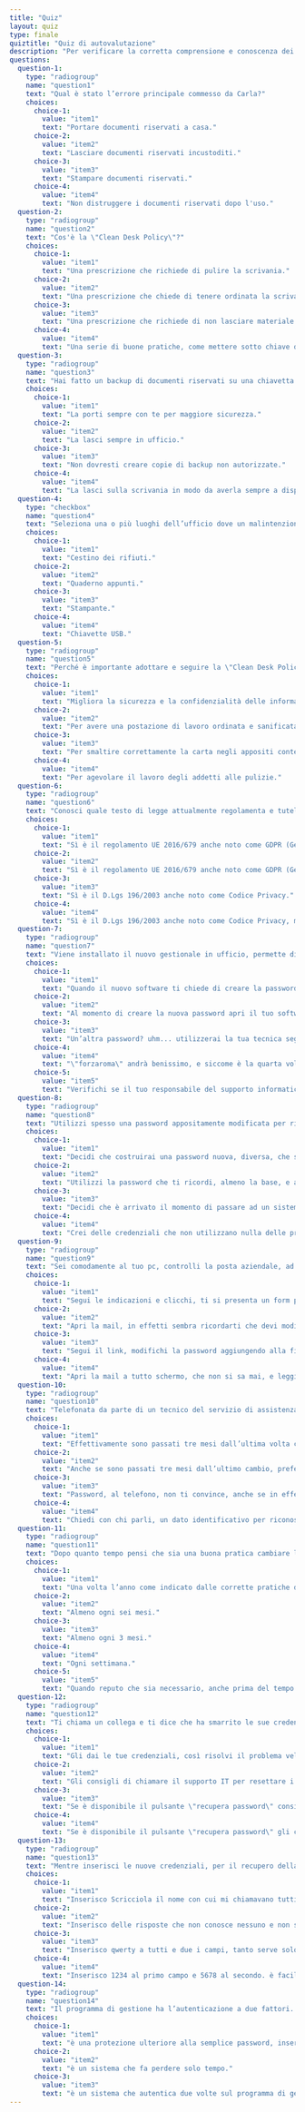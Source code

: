 ```yaml
---
title: "Quiz"
layout: quiz
type: finale
quiztitle: "Quiz di autovalutazione"
description: "Per verificare la corretta comprensione e conoscenza dei temi di Security Awareness trattati in questo corso, qui è possibile effettuare un quiz di autovalutazione!"
questions:
  question-1:
    type: "radiogroup"
    name: "question1"
    text: "Qual è stato l’errore principale commesso da Carla?"
    choices:
      choice-1:
        value: "item1"
        text: "Portare documenti riservati a casa."
      choice-2:
        value: "item2"
        text: "Lasciare documenti riservati incustoditi."
      choice-3:
        value: "item3"
        text: "Stampare documenti riservati."
      choice-4:
        value: "item4"
        text: "Non distruggere i documenti riservati dopo l'uso."
  question-2:
    type: "radiogroup"
    name: "question2"
    text: "Cos'è la \"Clean Desk Policy\"?"
    choices:
      choice-1:
        value: "item1"
        text: "Una prescrizione che richiede di pulire la scrivania."
      choice-2:
        value: "item2"
        text: "Una prescrizione che chiede di tenere ordinata la scrivania."
      choice-3:
        value: "item3"
        text: "Una prescrizione che richiede di non lasciare materiale sensibile incustodito sulla scrivania."
      choice-4:
        value: "item4"
        text: "Una serie di buone pratiche, come mettere sotto chiave documenti sensibili prima di lasciare l’ufficio."
  question-3:
    type: "radiogroup"
    name: "question3"
    text: "Hai fatto un backup di documenti riservati su una chiavetta USB:"
    choices:
      choice-1:
        value: "item1"
        text: "La porti sempre con te per maggiore sicurezza."
      choice-2:
        value: "item2"
        text: "La lasci sempre in ufficio."
      choice-3:
        value: "item3"
        text: "Non dovresti creare copie di backup non autorizzate."
      choice-4:
        value: "item4"
        text: "La lasci sulla scrivania in modo da averla sempre a disposizione."
  question-4:
    type: "checkbox"
    name: "question4"
    text: "Seleziona una o più luoghi dell’ufficio dove un malintenzionato potrebbe accedere a dati riservati:"
    choices:
      choice-1:
        value: "item1"
        text: "Cestino dei rifiuti."
      choice-2:
        value: "item2"
        text: "Quaderno appunti."
      choice-3:
        value: "item3"
        text: "Stampante."
      choice-4:
        value: "item4"
        text: "Chiavette USB."
  question-5:
    type: "radiogroup"
    name: "question5"
    text: "Perché è importante adottare e seguire la \"Clean Desk Policy\" o \"Politica della scrivania pulita\"?"
    choices:
      choice-1:
        value: "item1"
        text: "Migliora la sicurezza e la confidenzialità delle informazioni trattate e crea un ambiente di lavoro più confortevole e meno stressante."
      choice-2:
        value: "item2"
        text: "Per avere una postazione di lavoro ordinata e sanificata."
      choice-3:
        value: "item3"
        text: "Per smaltire correttamente la carta negli appositi contenitori della raccolta differenziata."
      choice-4:
        value: "item4"
        text: "Per agevolare il lavoro degli addetti alle pulizie."
  question-6:
    type: "radiogroup"
    name: "question6"
    text: "Conosci quale testo di legge attualmente regolamenta e tutela le persone fisiche con riguardo al trattamento dei dati personali e la libera circolazione di tali dati?"
    choices:
      choice-1:
        value: "item1"
        text: "Sì è il regolamento UE 2016/679 anche noto come GDPR (General Data Protection Regulation)."
      choice-2:
        value: "item2"
        text: "Sì è il regolamento UE 2016/679 anche noto come GDPR (General Data Protection Regulation), ma non si applica alle Pubbliche Amministrazioni."
      choice-3:
        value: "item3"
        text: "Sì è il D.Lgs 196/2003 anche noto come Codice Privacy."
      choice-4:
        value: "item4"
        text: "Sì è il D.Lgs 196/2003 anche noto come Codice Privacy, ma non si applica alle Pubbliche Amministrazioni."
  question-7:
    type: "radiogroup"
    name: "question7"
    text: "Viene installato il nuovo gestionale in ufficio, permette di accedere ad informazioni più strutturate, senza dover andare in giro a destra e sinistra per verificare i dati di una pratica, è un bel passo avanti! Peccato che sia stato sviluppato nuovamente fuori dalla rete aziendale e che abbia bisogno di credenziali diverse da quelle del PC per utilizzarlo... Devi impostare la nuova password per usarlo, come procedi?"
    choices:
      choice-1:
        value: "item1"
        text: "Quando il nuovo software ti chiede di creare la password per il tuo utente, metti la solita password che usi per il pc, per gmail e per altri servizi che usi spesso, almeno sei certo di non dimenticarla!"
      choice-2:
        value: "item2"
        text: "Al momento di creare la nuova password apri il tuo software di gestione password complesse, ne crei una nuova, e la inserisci stando attento che corrisponda a quella fornita dal software… non la ricorderai a memoria, ma sarà lì quando ne avrai bisogno!"
      choice-3:
        value: "item3"
        text: "Un’altra password? uhm... utilizzerai la tua tecnica segreta che ti permette di creare password lunghe, complicate, ma che solo tu puoi capire/ricordare. La tua codifica è infallibile, fin’ora."
      choice-4:
        value: "item4"
        text: "\"forzaroma\" andrà benissimo, e siccome è la quarta volta che la cambi, aggiungi un bel 4!"
      choice-5:
        value: "item5"
        text: "Verifichi se il tuo responsabile del supporto informatico abbia delle raccomandazioni su come procedere, nell’attesa che l’applicazione venga integrata con la tua utenza locale del PC, eliminando il bisogno di un’altra password!"
  question-8:
    type: "radiogroup"
    name: "question8"
    text: "Utilizzi spesso una password appositamente modificata per ricordarti sempre come accedere e non dover scrivere in giro le tue credenziali. La maggior parte della password è uguale, tra i vari siti, ma cambiano alcune lettere per differenziarla in base al sito. In ufficio devi modificare le tue credenziali e stavolta sembra che la mail sia piuttosto minacciosa, si raccomandano di non usare password che utilizzi di già, come ti comporti?"
    choices:
      choice-1:
        value: "item1"
        text: "Decidi che costruirai una password nuova, diversa, che saprai ben ricordare, ma che non ha niente a che vedere con quella che usi per te."
      choice-2:
        value: "item2"
        text: "Utilizzi la password che ti ricordi, almeno la base, e aggiungerai la giusta sequenza per ricordarti che questa è quella \"di lavoro\"."
      choice-3:
        value: "item3"
        text: "Decidi che è arrivato il momento di passare ad un sistema più strutturato e cerchi uno strumento di conservazione delle credenziali digitali (password manager), a cui affidare con un’unica password, tutte le altre, rendendole più complesse."
      choice-4:
        value: "item4"
        text: "Crei delle credenziali che non utilizzano nulla delle precedenti password e visto che la mail è così minacciosa, allunghi la password trasformandola in una passphrase!"
  question-9:
    type: "radiogroup"
    name: "question9"
    text: "Sei comodamente al tuo pc, controlli la posta aziendale, ad un certo punto appare la seguente e-mail \"Oggetto: conferma modifica password utente\". Il testo è semplice e sembra quello dell’applicazione che usi spesso, il gestionale che usi ogni giorno. C’è il tasto per procedere... cosa fai?"
    choices:
      choice-1:
        value: "item1"
        text: "Segui le indicazioni e clicchi, ti si presenta un form per inserire la password attuale, e metterla nuova. Ricordi che devi cambiarla da un pò, quindi provvedi..."
      choice-2:
        value: "item2"
        text: "Apri la mail, in effetti sembra ricordarti che devi modificare la password e un pò di tempo è passato dall’ultima che ricordi, apri la mail, clicchi e modifichi la password."
      choice-3:
        value: "item3"
        text: "Segui il link, modifichi la password aggiungendo alla fine di quella che ricordi bene, il numero del mese e dell’anno."
      choice-4:
        value: "item4"
        text: "Apri la mail a tutto schermo, che non si sa mai, e leggi bene se la mail è inviata dall’interno dell’azienda o dall’esterno e verifichi il mittente leggendo bene l’indirizzo email, poi solo se ti torna, clicchi e vedi dove ti manda la pagina, controllando anche l’indirizzo web che si apre... in caso di ulteriori sospetti chiami anche il supporto IT..."
  question-10:
    type: "radiogroup"
    name: "question10"
    text: "Telefonata da parte di un tecnico del servizio di assistenza centralizzato. L’azienda \"TISupport\" S.P.A., che ha in gestione tutti i nostri sistemi informatici, chiama al fisso sottolineando che la password utente è quasi scaduta e consiglia di cambiarla. Il tecnico, per facilitare la cosa, propone di cambiarla al telefono, come procedi?"
    choices:
      choice-1:
        value: "item1"
        text: "Effettivamente sono passati tre mesi dall’ultima volta che ricordi di averla modificata, è plausibile che ti venga chiesto di cambiarla, ma si, è anche più comodo farlo in diretta... procedi con il tecnico."
      choice-2:
        value: "item2"
        text: "Anche se sono passati tre mesi dall’ultimo cambio, preferisci comunque aspettare la notifica di cambio password. Ringrazi, saluti e ti segni di cambiare la password quando ti arriva la prossima segnalazione del sistema."
      choice-3:
        value: "item3"
        text: "Password, al telefono, non ti convince, anche se in effetti sembra un’ottima iniziativa per non far dimenticare il cambio all’utente, e aspetti che ti arrivi la notifica."
      choice-4:
        value: "item4"
        text: "Chiedi con chi parli, un dato identificativo per riconoscere il tecnico al telefono. Ti fai dare anche il numero del suo responsabile, per verificare se l’iniziativa è effettivamente questa, ti sembra troppo comodo per essere vero!"
  question-11:
    type: "radiogroup"
    name: "question11"
    text: "Dopo quanto tempo pensi che sia una buona pratica cambiare la password?"
    choices:
      choice-1:
        value: "item1"
        text: "Una volta l’anno come indicato dalle corrette pratiche di sicurezza."
      choice-2:
        value: "item2"
        text: "Almeno ogni sei mesi."
      choice-3:
        value: "item3"
        text: "Almeno ogni 3 mesi."
      choice-4:
        value: "item4"
        text: "Ogni settimana."
      choice-5:
        value: "item5"
        text: "Quando reputo che sia necessario, anche prima del tempo consigliato."
  question-12:
    type: "radiogroup"
    name: "question12"
    text: "Ti chiama un collega e ti dice che ha smarrito le sue credenziali per accedere al programma di gestione. Cosa fai per aiutarlo?"
    choices:
      choice-1:
        value: "item1"
        text: "Gli dai le tue credenziali, così risolvi il problema velocemente e lui può lavorare tranquillamente."
      choice-2:
        value: "item2"
        text: "Gli consigli di chiamare il supporto IT per resettare i suoi accessi."
      choice-3:
        value: "item3"
        text: "Se è disponibile il pulsante \"recupera password\" consigli di usarlo, arriverà la mail dove potrà cambiarla. In quel caso gli suggerisci di inserire una password semplice come il nome della figlia e la sua data di nascita."
      choice-4:
        value: "item4"
        text: "Se è disponibile il pulsante \"recupera password\" gli consigli di usarlo e di cambiare la password utilizzando una password generata con il suo software di password manager."
  question-13:
    type: "radiogroup"
    name: "question13"
    text: "Mentre inserisci le nuove credenziali, per il recupero della password, il programma di gestione ti chiede di scegliere delle risposte che serviranno per il recupero. Alle domande: \n\nQual è il nome con cui ti chiamavano da piccola/o? \nQual è il tuo colore preferito? \n\nCome risposte scegli:"
    choices:
      choice-1:
        value: "item1"
        text: "Inserisco Scricciola il nome con cui mi chiamavano tutti e il Rosso. Sanno tutti che è così."
      choice-2:
        value: "item2"
        text: "Inserisco delle risposte che non conosce nessuno e non sono recuperabili, in modo che solo io le conosca."
      choice-3:
        value: "item3"
        text: "Inserisco qwerty a tutti e due i campi, tanto serve solo per il recupero password, non la perderò mai."
      choice-4:
        value: "item4"
        text: "Inserisco 1234 al primo campo e 5678 al secondo. è facile da ricordare!"
  question-14:
    type: "radiogroup"
    name: "question14"
    text: "Il programma di gestione ha l’autenticazione a due fattori. Sai di cosa si tratta?"
    choices:
      choice-1:
        value: "item1"
        text: "è una protezione ulteriore alla semplice password, inserisci prima la password e poi un codice generato dal token."
      choice-2:
        value: "item2"
        text: "è un sistema che fa perdere solo tempo."
      choice-3:
        value: "item3"
        text: "è un sistema che autentica due volte sul programma di gestione, così se per diverso tempo non viene usato, l’accesso dura il doppio."
---
```

